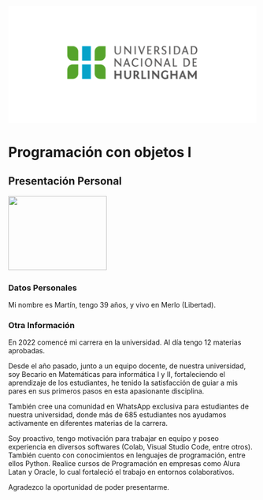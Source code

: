 ![Logo UNAHUR](./UNAHUR.png)

# Programación con objetos I
## Presentación Personal

<img src="https://github.com/user-attachments/assets/397e6f4d-27bf-4a50-92ce-844c70a0adc2" width="200" height="150">

### Datos Personales
Mi nombre es Martín, tengo 39 años, y vivo en Merlo (Libertad).


### Otra Información
En 2022 comencé mi carrera en la universidad. Al día tengo 12 materias aprobadas. 

Desde el año pasado, junto a un equipo docente, de nuestra universidad, soy Becario en Matemáticas para informática I y II, fortaleciendo el aprendizaje de los estudiantes, he tenido la satisfacción de guiar a mis pares en sus primeros pasos en esta apasionante disciplina. 

También cree una comunidad en WhatsApp exclusiva para estudiantes de nuestra universidad, donde más de 685 estudiantes nos ayudamos activamente en diferentes materias de la carrera.

Soy proactivo, tengo motivación para trabajar en equipo y poseo experiencia en diversos softwares (Colab, Visual Studio Code, entre otros). También cuento con conocimientos en lenguajes de programación, entre ellos Python. Realice cursos de Programación en empresas como Alura Latan y Oracle, lo cual fortaleció el trabajo en entornos colaborativos.

Agradezco la oportunidad de poder presentarme.

